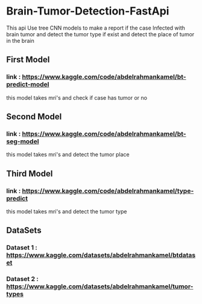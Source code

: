 # Brain-Tumor-Detection-FastApi
This api Use tree CNN models to make a report if the case Infected with brain tumor and detect the tumor type if exist and detect the place of tumor in the brain
## First Model
### link : https://www.kaggle.com/code/abdelrahmankamel/bt-predict-model 
this model takes mri's and check if case has tumor or no

## Second Model
### link : https://www.kaggle.com/code/abdelrahmankamel/bt-seg-model
this model takes mri's and detect the tumor place

## Third Model
### link : https://www.kaggle.com/code/abdelrahmankamel/type-predict
this model takes mri's and detect the tumor type

## DataSets
### Dataset 1 : https://www.kaggle.com/datasets/abdelrahmankamel/btdataset
### Dataset 2 : https://www.kaggle.com/datasets/abdelrahmankamel/tumor-types


